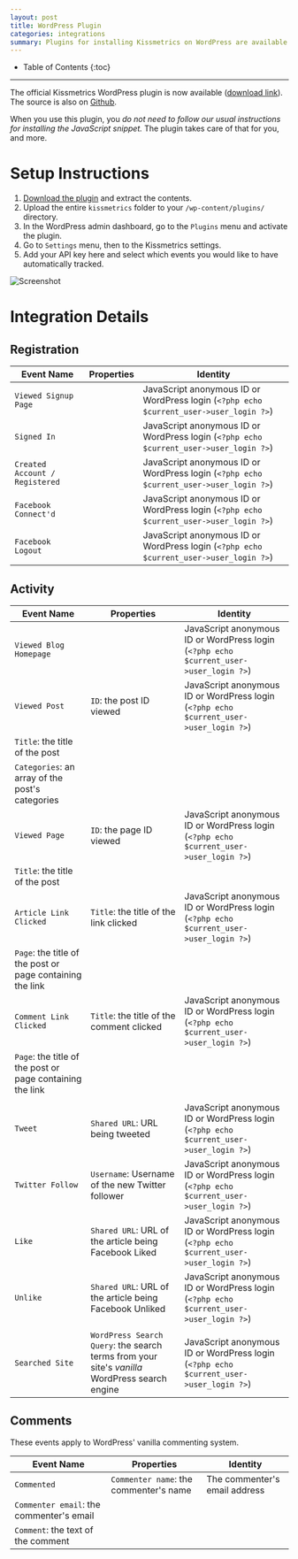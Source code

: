 ```yaml
---
layout: post
title: WordPress Plugin
categories: integrations
summary: Plugins for installing Kissmetrics on WordPress are available.
---
```

* Table of Contents
{:toc}
* * *

The official Kissmetrics WordPress plugin is now available ([download link][wp-plugin]). The source is also on [Github][github].

When you use this plugin, you *do not need to follow our usual instructions for installing the JavaScript snippet.* The plugin takes care of that for you, and more.


# Setup Instructions

1. [Download the plugin][wp-plugin] and extract the contents.
2. Upload the entire `kissmetrics` folder to your `/wp-content/plugins/` directory.
3. In the WordPress admin dashboard, go to the `Plugins` menu and activate the plugin.
4. Go to `Settings` menu, then to the Kissmetrics settings.
5. Add your API key here and select which events you would like to have automatically tracked.

![Screenshot][wp-settings]


# Integration Details

## Registration

Event Name | Properties | Identity
-----------| ---------- | --------
`Viewed Signup Page` |  | JavaScript anonymous ID or WordPress login (`<?php echo $current_user->user_login ?>`)
`Signed In` |  | JavaScript anonymous ID or WordPress login (`<?php echo $current_user->user_login ?>`)
`Created Account / Registered` |  | JavaScript anonymous ID or WordPress login (`<?php echo $current_user->user_login ?>`)
`Facebook Connect'd` |  | JavaScript anonymous ID or WordPress login (`<?php echo $current_user->user_login ?>`)
`Facebook Logout` |  | JavaScript anonymous ID or WordPress login (`<?php echo $current_user->user_login ?>`)

## Activity

Event Name | Properties | Identity
-----------| ---------- | --------
`Viewed Blog Homepage` |  | JavaScript anonymous ID or WordPress login (`<?php echo $current_user->user_login ?>`)
`Viewed Post` | `ID`: the post ID viewed | JavaScript anonymous ID or WordPress login (`<?php echo $current_user->user_login ?>`)
 | `Title`: the title of the post |
 | `Categories`: an array of the post's categories |
`Viewed Page` | `ID`: the page ID viewed | JavaScript anonymous ID or WordPress login (`<?php echo $current_user->user_login ?>`)
 | `Title`: the title of the post |
`Article Link Clicked` | `Title`: the title of the link clicked | JavaScript anonymous ID or WordPress login (`<?php echo $current_user->user_login ?>`)
 | `Page`: the title of the post or page containing the link |
`Comment Link Clicked` | `Title`: the title of the comment clicked | JavaScript anonymous ID or WordPress login (`<?php echo $current_user->user_login ?>`)
 | `Page`: the title of the post or page containing the link |
 | |
`Tweet` | `Shared URL`: URL being tweeted  | JavaScript anonymous ID or WordPress login (`<?php echo $current_user->user_login ?>`)
`Twitter Follow` | `Username`: Username of the new Twitter follower | JavaScript anonymous ID or WordPress login (`<?php echo $current_user->user_login ?>`)
`Like` | `Shared URL`: URL of the article being Facebook Liked | JavaScript anonymous ID or WordPress login (`<?php echo $current_user->user_login ?>`)
`Unlike` | `Shared URL`: URL of the article being Facebook Unliked | JavaScript anonymous ID or WordPress login (`<?php echo $current_user->user_login ?>`)
 | |
`Searched Site` | `WordPress Search Query`: the search terms from your site's *vanilla* WordPress search engine | JavaScript anonymous ID or WordPress login (`<?php echo $current_user->user_login ?>`)


## Comments

These events apply to WordPress' vanilla commenting system.

Event Name | Properties | Identity
-----------| ---------- | --------
`Commented` | `Commenter name`: the commenter's name | The commenter's email address
 | `Commenter email`: the commenter's email |
 | `Comment`: the text of the comment |

[js-auto]: /apis/javascript#events-automatically-tracked
[wp-plugin]: https://s3.amazonaws.com/kissmetrics-support-files/assets/integrations/wordpress/kissmetrics.zip
[github]: https://github.com/kissmetrics/km-wordpress
[wp-settings]: https://s3.amazonaws.com/kissmetrics-support-files/assets/integrations/wordpress/wp-instructions.png
